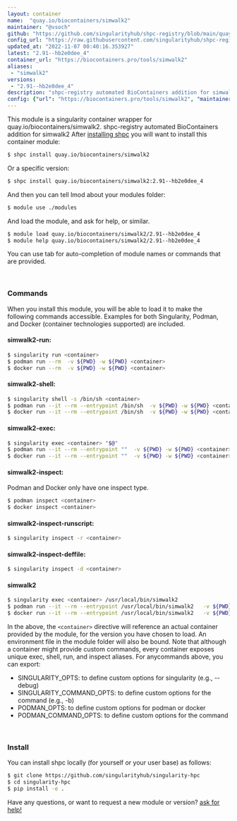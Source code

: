 ```yaml
---
layout: container
name:  "quay.io/biocontainers/simwalk2"
maintainer: "@vsoch"
github: "https://github.com/singularityhub/shpc-registry/blob/main/quay.io/biocontainers/simwalk2/container.yaml"
config_url: "https://raw.githubusercontent.com/singularityhub/shpc-registry/main/quay.io/biocontainers/simwalk2/container.yaml"
updated_at: "2022-11-07 00:40:16.353927"
latest: "2.91--hb2e0dee_4"
container_url: "https://biocontainers.pro/tools/simwalk2"
aliases:
 - "simwalk2"
versions:
 - "2.91--hb2e0dee_4"
description: "shpc-registry automated BioContainers addition for simwalk2"
config: {"url": "https://biocontainers.pro/tools/simwalk2", "maintainer": "@vsoch", "description": "shpc-registry automated BioContainers addition for simwalk2", "latest": {"2.91--hb2e0dee_4": "sha256:ebf2afe6ca3fca8d4827a9542d6711ab1b748fb90958c7b11f7531f0a295571b"}, "tags": {"2.91--hb2e0dee_4": "sha256:ebf2afe6ca3fca8d4827a9542d6711ab1b748fb90958c7b11f7531f0a295571b"}, "docker": "quay.io/biocontainers/simwalk2", "aliases": {"simwalk2": "/usr/local/bin/simwalk2"}}
---
```


This module is a singularity container wrapper for quay.io/biocontainers/simwalk2.
shpc-registry automated BioContainers addition for simwalk2
After [installing shpc](#install) you will want to install this container module:


```bash
$ shpc install quay.io/biocontainers/simwalk2
```

Or a specific version:

```bash
$ shpc install quay.io/biocontainers/simwalk2:2.91--hb2e0dee_4
```

And then you can tell lmod about your modules folder:

```bash
$ module use ./modules
```

And load the module, and ask for help, or similar.

```bash
$ module load quay.io/biocontainers/simwalk2/2.91--hb2e0dee_4
$ module help quay.io/biocontainers/simwalk2/2.91--hb2e0dee_4
```

You can use tab for auto-completion of module names or commands that are provided.

<br>

### Commands

When you install this module, you will be able to load it to make the following commands accessible.
Examples for both Singularity, Podman, and Docker (container technologies supported) are included.

#### simwalk2-run:

```bash
$ singularity run <container>
$ podman run --rm  -v ${PWD} -w ${PWD} <container>
$ docker run --rm  -v ${PWD} -w ${PWD} <container>
```

#### simwalk2-shell:

```bash
$ singularity shell -s /bin/sh <container>
$ podman run --it --rm --entrypoint /bin/sh  -v ${PWD} -w ${PWD} <container>
$ docker run --it --rm --entrypoint /bin/sh  -v ${PWD} -w ${PWD} <container>
```

#### simwalk2-exec:

```bash
$ singularity exec <container> "$@"
$ podman run --it --rm --entrypoint ""  -v ${PWD} -w ${PWD} <container> "$@"
$ docker run --it --rm --entrypoint ""  -v ${PWD} -w ${PWD} <container> "$@"
```

#### simwalk2-inspect:

Podman and Docker only have one inspect type.

```bash
$ podman inspect <container>
$ docker inspect <container>
```

#### simwalk2-inspect-runscript:

```bash
$ singularity inspect -r <container>
```

#### simwalk2-inspect-deffile:

```bash
$ singularity inspect -d <container>
```


#### simwalk2

```bash
$ singularity exec <container> /usr/local/bin/simwalk2
$ podman run --it --rm --entrypoint /usr/local/bin/simwalk2   -v ${PWD} -w ${PWD} <container> -c " $@"
$ docker run --it --rm --entrypoint /usr/local/bin/simwalk2   -v ${PWD} -w ${PWD} <container> -c " $@"
```



In the above, the `<container>` directive will reference an actual container provided
by the module, for the version you have chosen to load. An environment file in the
module folder will also be bound. Note that although a container
might provide custom commands, every container exposes unique exec, shell, run, and
inspect aliases. For anycommands above, you can export:

 - SINGULARITY_OPTS: to define custom options for singularity (e.g., --debug)
 - SINGULARITY_COMMAND_OPTS: to define custom options for the command (e.g., -b)
 - PODMAN_OPTS: to define custom options for podman or docker
 - PODMAN_COMMAND_OPTS: to define custom options for the command

<br>

### Install

You can install shpc locally (for yourself or your user base) as follows:

```bash
$ git clone https://github.com/singularityhub/singularity-hpc
$ cd singularity-hpc
$ pip install -e .
```

Have any questions, or want to request a new module or version? [ask for help!](https://github.com/singularityhub/singularity-hpc/issues)